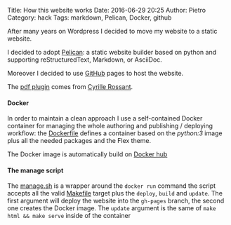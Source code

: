 Title: How this website works
Date: 2016-06-29 20:25
Author: Pietro
Category: hack
Tags: markdown, Pelican, Docker, github

After many years on Wordpress I decided to move my website to a static website.

I decided to adopt [Pelican](http://blog.getpelican.com/): a static website builder based on python and supporting reStructuredText, Markdown, or AsciiDoc.

Moreover I decided to use [GitHub](https://pages.github.com/) pages to host the website.

The [pdf plugin](https://github.com/pbertera/www.bertera.it/blob/master/plugins/cv_pdf/__init__.py) comes from [Cyrille Rossant](http://cyrille.rossant.net/pelican-github/).

#### Docker

In order to maintain a clean approach I use a self-contained Docker container for managing the whole authoring and publishing / deploying workflow: the [Dockerfile](https://github.com/pbertera/www.bertera.it/blob/master/Dockerfile) defines a container based on the *python:3* image plus all the needed packages and the Flex theme.

The Docker image is automatically build on [Docker hub](https://hub.docker.com/r/pbertera/pelican/)

#### The manage script

The [manage.sh](https://github.com/pbertera/www.bertera.it/blob/master/manage.sh) is a wrapper around the `docker run` command the script accepts all the valid [Makefile](https://github.com/pbertera/www.bertera.it/blob/master/Makefile) target plus the `deploy`, `build` and `update`. The first argument will deploy the website into the `gh-pages` branch, the second one creates the Docker image. The `update` argument is the same of `make html && make serve` inside of the container
